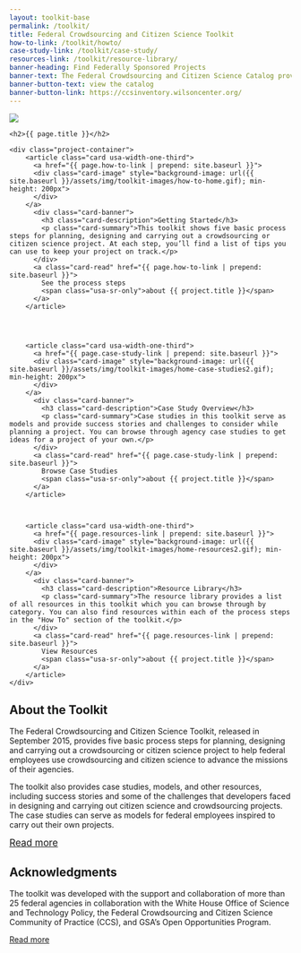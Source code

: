 ```yaml
---
layout: toolkit-base
permalink: /toolkit/
title: Federal Crowdsourcing and Citizen Science Toolkit
how-to-link: /toolkit/howto/
case-study-link: /toolkit/case-study/
resources-link: /toolkit/resource-library/
banner-heading: Find Federally Sponsored Projects
banner-text: The Federal Crowdsourcing and Citizen Science Catalog provides a government-wide listing of citizen science and crowdsourcing projects by agency. Projects submitted to the catalog are validated for agency involvement by federal employees.
banner-button-text: view the catalog
banner-button-link: https://ccsinventory.wilsoncenter.org/
---
```

<div class="toolkit-img">
<img src="{{ site.baseurl }}/assets/img/toolkit-gray.png" class="toolkit-img">
</div>

<div class="usa-section usa-grid">

	<h2>{{ page.title }}</h2>

	<div class="project-container">
	    <article class="card usa-width-one-third">
	      <a href="{{ page.how-to-link | prepend: site.baseurl }}">
	      <div class="card-image" style="background-image: url({{ site.baseurl }}/assets/img/toolkit-images/how-to-home.gif); min-height: 200px">
	      </div>
	    </a>
	      <div class="card-banner">
	        <h3 class="card-description">Getting Started</h3>
	        <p class="card-summary">This toolkit shows five basic process steps for planning, designing and carrying out a crowdsourcing or citizen science project. At each step, you’ll find a list of tips you can use to keep your project on track.</p>
	      </div>
	      <a class="card-read" href="{{ page.how-to-link | prepend: site.baseurl }}">
	        See the process steps
	        <span class="usa-sr-only">about {{ project.title }}</span>
	      </a>
	    </article>




	    <article class="card usa-width-one-third">
	      <a href="{{ page.case-study-link | prepend: site.baseurl }}">
	      <div class="card-image" style="background-image: url({{ site.baseurl }}/assets/img/toolkit-images/home-case-studies2.gif); min-height: 200px">
	      </div>
	    </a>
	      <div class="card-banner">
	        <h3 class="card-description">Case Study Overview</h3>
	        <p class="card-summary">Case studies in this toolkit serve as models and provide success stories and challenges to consider while planning a project. You can browse through agency case studies to get ideas for a project of your own.</p>
	      </div>
	      <a class="card-read" href="{{ page.case-study-link | prepend: site.baseurl }}">
	        Browse Case Studies
	        <span class="usa-sr-only">about {{ project.title }}</span>
	      </a>
	    </article>



	    <article class="card usa-width-one-third">
	      <a href="{{ page.resources-link | prepend: site.baseurl }}">
	      <div class="card-image" style="background-image: url({{ site.baseurl }}/assets/img/toolkit-images/home-resources2.gif); min-height: 200px">
	      </div>
	    </a>
	      <div class="card-banner">
	        <h3 class="card-description">Resource Library</h3>
	        <p class="card-summary">The resource library provides a list of all resources in this toolkit which you can browse through by category. You can also find resources within each of the process steps in the "How To" section of the toolkit.</p>
	      </div>
	      <a class="card-read" href="{{ page.resources-link | prepend: site.baseurl }}">
	        View Resources
	        <span class="usa-sr-only">about {{ project.title }}</span>
	      </a>
	    </article>
	</div>
</div>





<section class="usa-section banner tagline">
	<div class="usa-grid">
    	<h2>About the Toolkit</h2>
			<p class="toolkit-banner">The Federal Crowdsourcing and Citizen Science Toolkit, released in September 2015, provides five basic process steps for planning, designing and carrying out a crowdsourcing or citizen science project to help federal employees use crowdsourcing and citizen science to advance the missions of their agencies.</p>
			<p class="toolkit-banner">The toolkit also provides case studies, models, and other resources, including success stories and some of the challenges that developers faced in designing and carrying out citizen science and crowdsourcing projects. The case studies can serve as models for federal employees inspired to carry out their own projects. </p>
			<a class="card-read-dark-background" style="font-size: 17px; " href="{{ site.baseurl }}/toolkit/about/">Read more</a>
    </div>
</section>

<section class="usa-grid usa-section"> 
    <div>
		<h2>Acknowledgments</h2>
			<p class="toolkit-banner">The toolkit was developed with the support and collaboration of more than 25 federal agencies in collaboration with the White House Office of Science and Technology Policy, the Federal Crowdsourcing and Citizen Science Community of Practice (CCS), and GSA’s Open Opportunities Program.</p>
			<a class="card-read-light-background" href="{{ site.baseurl }}/toolkit/credits/">Read more</a>
    </div>
</section>




